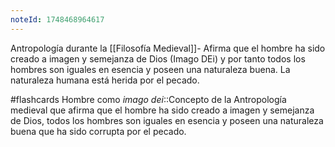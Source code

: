 ```yaml
---
noteId: 1748468964617
---
```


Antropología durante la [[Filosofía Medieval]]- Afirma que el hombre ha sido creado a imagen y semejanza de Dios (Imago DEi) y por tanto todos los hombres son iguales en esencia y poseen una naturaleza buena. La naturaleza humana está herida por el pecado. 

#flashcards 
Hombre como *imago dei*::Concepto de la Antropología  medieval que afirma que el hombre ha sido creado a imagen y semejanza de Dios, todos los hombres son iguales en esencia y poseen una naturaleza buena que ha sido corrupta por el pecado.
<!--SR:!2025-06-01,3,250-->